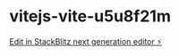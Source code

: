 # vitejs-vite-u5u8f21m

[Edit in StackBlitz next generation editor ⚡️](https://stackblitz.com/~/github.com/devakumar25/vitejs-vite-u5u8f21m)